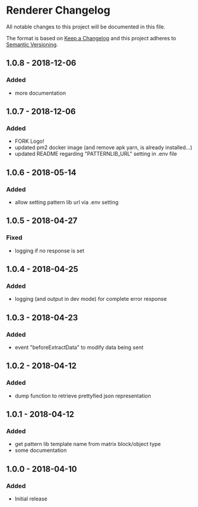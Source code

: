 # Renderer Changelog

All notable changes to this project will be documented in this file.

The format is based on [Keep a Changelog](http://keepachangelog.com/) and this project adheres to [Semantic Versioning](http://semver.org/).

## 1.0.8 - 2018-12-06
### Added
- more documentation

## 1.0.7 - 2018-12-06
### Added
- FORK Logo!
- updated pm2 docker image (and remove apk yarn, is already installed...)
- updated README regarding "PATTERNLIB_URL" setting in .env file

## 1.0.6 - 2018-05-14
### Added
- allow setting pattern lib url via .env setting

## 1.0.5 - 2018-04-27
### Fixed
- logging if no response is set

## 1.0.4 - 2018-04-25
### Added
- logging (and output in dev mode) for complete error response

## 1.0.3 - 2018-04-23
### Added
- event "beforeExtractData" to modify data being sent

## 1.0.2 - 2018-04-12
### Added
- dump function to retrieve prettyfied json representation

## 1.0.1 - 2018-04-12
### Added
- get pattern lib template name from matrix block/object type 
- some documentation

## 1.0.0 - 2018-04-10
### Added
- Initial release
